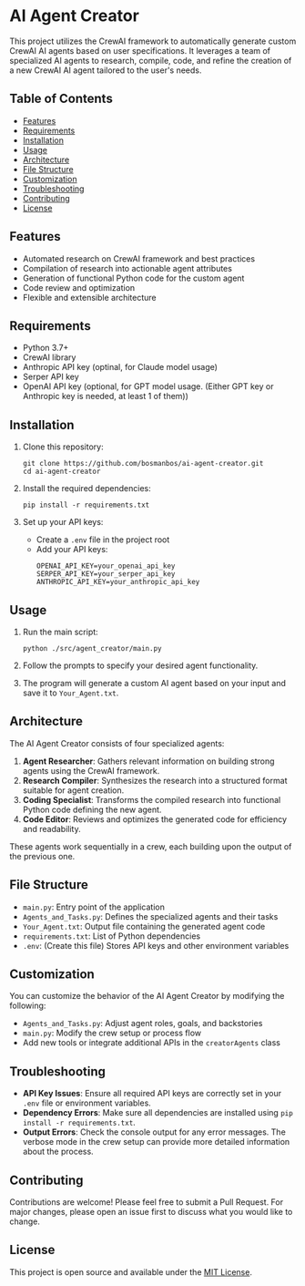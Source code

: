 # AI Agent Creator

This project utilizes the CrewAI framework to automatically generate custom CrewAI AI agents based on user specifications. It leverages a team of specialized AI agents to research, compile, code, and refine the creation of a new CrewAI AI agent tailored to the user's needs.

## Table of Contents

- [Features](#features)
- [Requirements](#requirements)
- [Installation](#installation)
- [Usage](#usage)
- [Architecture](#architecture)
- [File Structure](#file-structure)
- [Customization](#customization)
- [Troubleshooting](#troubleshooting)
- [Contributing](#contributing)
- [License](#license)

## Features

- Automated research on CrewAI framework and best practices
- Compilation of research into actionable agent attributes
- Generation of functional Python code for the custom agent
- Code review and optimization
- Flexible and extensible architecture

## Requirements

- Python 3.7+
- CrewAI library
- Anthropic API key (optinal, for Claude model usage)
- Serper API key
- OpenAI API key (optional, for GPT model usage. (Either GPT key or Anthropic key is needed, at least 1 of them))

## Installation

1. Clone this repository:
   ```
   git clone https://github.com/bosmanbos/ai-agent-creator.git
   cd ai-agent-creator
   ```

2. Install the required dependencies:
   ```
   pip install -r requirements.txt
   ```

3. Set up your API keys:
   - Create a `.env` file in the project root
   - Add your API keys:
     ```
     OPENAI_API_KEY=your_openai_api_key
     SERPER_API_KEY=your_serper_api_key
     ANTHROPIC_API_KEY=your_anthropic_api_key
     ```

## Usage

1. Run the main script:
   ```
   python ./src/agent_creator/main.py
   ```

2. Follow the prompts to specify your desired agent functionality.

3. The program will generate a custom AI agent based on your input and save it to `Your_Agent.txt`.

## Architecture

The AI Agent Creator consists of four specialized agents:

1. **Agent Researcher**: Gathers relevant information on building strong agents using the CrewAI framework.
2. **Research Compiler**: Synthesizes the research into a structured format suitable for agent creation.
3. **Coding Specialist**: Transforms the compiled research into functional Python code defining the new agent.
4. **Code Editor**: Reviews and optimizes the generated code for efficiency and readability.

These agents work sequentially in a crew, each building upon the output of the previous one.

## File Structure

- `main.py`: Entry point of the application
- `Agents_and_Tasks.py`: Defines the specialized agents and their tasks
- `Your_Agent.txt`: Output file containing the generated agent code
- `requirements.txt`: List of Python dependencies
- `.env`: (Create this file) Stores API keys and other environment variables

## Customization

You can customize the behavior of the AI Agent Creator by modifying the following:

- `Agents_and_Tasks.py`: Adjust agent roles, goals, and backstories
- `main.py`: Modify the crew setup or process flow
- Add new tools or integrate additional APIs in the `creatorAgents` class

## Troubleshooting

- **API Key Issues**: Ensure all required API keys are correctly set in your `.env` file or environment variables.
- **Dependency Errors**: Make sure all dependencies are installed using `pip install -r requirements.txt`.
- **Output Errors**: Check the console output for any error messages. The verbose mode in the crew setup can provide more detailed information about the process.

## Contributing

Contributions are welcome! Please feel free to submit a Pull Request. For major changes, please open an issue first to discuss what you would like to change.


## License

This project is open source and available under the [MIT License](LICENSE).
